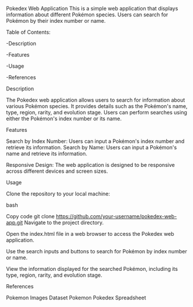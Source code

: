 Pokedex Web Application
This is a simple web application that displays information about different Pokémon species. Users can search for Pokémon by their index number or name.

Table of Contents:

-Description

-Features

-Usage

-References

Description

The Pokedex web application allows users to search for information about various Pokémon species. It provides details such as the Pokémon's name, type, region, rarity, and evolution stage. Users can perform searches using either the Pokémon's index number or its name.

Features

Search by Index Number: Users can input a Pokémon's index number and retrieve its information.
Search by Name: Users can input a Pokémon's name and retrieve its information.

Responsive Design: The web application is designed to be responsive across different devices and screen sizes.

Usage

Clone the repository to your local machine:

bash

Copy code
git clone https://github.com/your-username/pokedex-web-app.git
Navigate to the project directory.

Open the index.html file in a web browser to access the Pokedex web application.

Use the search inputs and buttons to search for Pokémon by index number or name.

View the information displayed for the searched Pokémon, including its type, region, rarity, and evolution stage.

References

Pokemon Images Dataset
Pokemon Pokedex Spreadsheet


